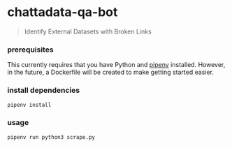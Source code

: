 # chattadata-qa-bot
> Identify External Datasets with Broken Links

### prerequisites
This currently requires that you have Python and [pipenv](https://pipenv.pypa.io/en/latest/) installed.  However, in the future, a Dockerfile will be created to make getting started easier.

### install dependencies
```bash
pipenv install
```

### usage
```bash
pipenv run python3 scrape.py
```